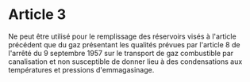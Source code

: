 # Article 3

Ne peut être utilisé pour le remplissage des réservoirs visés à l'article précédent que du gaz présentant les qualités prévues par l'article 8 de l'arrêté du 9 septembre 1957 sur le transport de gaz combustible par canalisation et non susceptible de donner lieu à des condensations aux températures et pressions d'emmagasinage.

